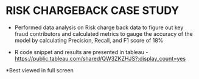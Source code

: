# RISK CHARGEBACK CASE STUDY
- Performed data analysis on Risk charge back data to figure out key fraud contributors and calculated metrics to gauge the accuracy of the model by calculating Precision, Recall, and F1 score of 18%

- R code snippet and results are presented in tableau - https://public.tableau.com/shared/QW3ZKZHJS?:display_count=yes

*Best viewed in full screen
